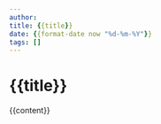 ```yaml
---
author:
title: {{title}}
date: {{format-date now "%d-%m-%Y"}}
tags: []
---
```


# {{title}}

{{content}}
